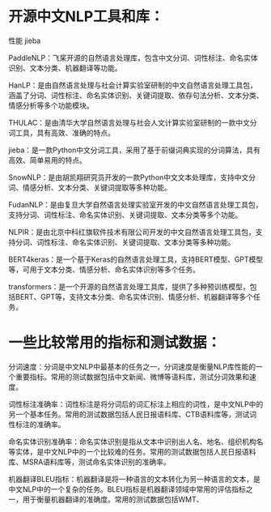 # 开源中文NLP工具和库：
性能 jieba

PaddleNLP：飞桨开源的自然语言处理库，包含中文分词、词性标注、命名实体识别、文本分类、机器翻译等功能。

HanLP：是由自然语言处理与社会计算实验室研制的中文自然语言处理工具包，涵盖了分词、词性标注、命名实体识别、关键词提取、依存句法分析、文本分类、情感分析等多个功能模块。

THULAC：是由清华大学自然语言处理与社会人文计算实验室研制的一款中文分词工具，具有高效、准确的特点。

jieba：是一款Python中文分词工具，采用了基于前缀词典实现的分词算法，具有高效、简单易用的特点。

SnowNLP：是由胡凯翔研究员开发的一款Python中文文本处理库，支持中文分词、情感分析、文本分类、关键词提取等多种功能。

FudanNLP：是由复旦大学自然语言处理实验室开发的中文自然语言处理工具包，支持分词、词性标注、命名实体识别、关键词提取、文本分类等多个功能。

NLPIR：是由北京中科红旗软件技术有限公司开发的中文自然语言处理工具包，支持分词、词性标注、命名实体识别、关键词提取、文本分类等多种功能。

BERT4keras：是一个基于Keras的自然语言处理工具，支持BERT模型、GPT模型等，可用于文本分类、情感分析、命名实体识别等多个任务。

transformers：是一个开源的自然语言处理工具库，提供了多种预训练模型，包括BERT、GPT等，支持文本分类、命名实体识别、情感分析、机器翻译等多个任务。

# 一些比较常用的指标和测试数据：
分词速度：分词是中文NLP中最基本的任务之一，分词速度是衡量NLP库性能的一个重要指标。常用的测试数据包括中文新闻、微博等语料库，测试分词效果和速度。

词性标注准确率：词性标注是将分词后的词汇标注上相应的词性，是中文NLP中的另一个基本任务。常用的测试数据包括人民日报语料库、CTB语料库等，测试词性标注的准确率。

命名实体识别准确率：命名实体识别是指从文本中识别出人名、地名、组织机构名等实体，是中文NLP中的一个比较难的任务。常用的测试数据包括人民日报语料库、MSRA语料库等，测试命名实体识别的准确率。

机器翻译BLEU指标：机器翻译是将一种语言的文本转化为另一种语言的文本，是中文NLP中的一个复杂的任务。BLEU指标是机器翻译领域中常用的评估指标之一，用于衡量机器翻译的准确度。常用的测试数据包括WMT、
